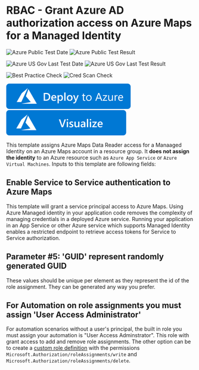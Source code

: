 # RBAC - Grant Azure AD authorization access on Azure Maps for a Managed Identity

![Azure Public Test Date](https://azurequickstartsservice.blob.core.windows.net/badges/201-rbac-managedidentity-maps/PublicLastTestDate.svg)
![Azure Public Test Result](https://azurequickstartsservice.blob.core.windows.net/badges/201-rbac-managedidentity-maps/PublicDeployment.svg)

![Azure US Gov Last Test Date](https://azurequickstartsservice.blob.core.windows.net/badges/201-rbac-managedidentity-maps/FairfaxLastTestDate.svg)
![Azure US Gov Last Test Result](https://azurequickstartsservice.blob.core.windows.net/badges/201-rbac-managedidentity-maps/FairfaxDeployment.svg)

![Best Practice Check](https://azurequickstartsservice.blob.core.windows.net/badges/201-rbac-managedidentity-maps/BestPracticeResult.svg)
![Cred Scan Check](https://azurequickstartsservice.blob.core.windows.net/badges/201-rbac-managedidentity-maps/CredScanResult.svg)

[![Deploy To Azure](https://raw.githubusercontent.com/Azure/azure-quickstart-templates/master/1-CONTRIBUTION-GUIDE/images/deploytoazure.svg?sanitize=true)](https://portal.azure.com/#create/Microsoft.Template/uri/https%3A%2F%2Fraw.githubusercontent.com%2FAzure%2Fazure-quickstart-templates%2Fmaster%2F201-rbac-managedidentity-maps%2Fazuredeploy.json)  [![Visualize](https://raw.githubusercontent.com/Azure/azure-quickstart-templates/master/1-CONTRIBUTION-GUIDE/images/visualizebutton.svg?sanitize=true)](http://armviz.io/#/?load=https%3A%2F%2Fraw.githubusercontent.com%2FAzure%2Fazure-quickstart-templates%2Fmaster%2F201-rbac-managedidentity-maps%2Fazuredeploy.json)

  

This template assigns Azure Maps Data Reader access for a Manaaged Identity on an Azure Maps account in a resource group. It **does not assign the identity** to an Azure resource such as `Azure App Service` or `Azure Virtual Machines`. Inputs to this template are following fields:

## Enable Service to Service authentication to Azure Maps

This template will grant a service principal access to Azure Maps. Using Azure Managed identity in your application code removes the complexity of managing credentials in a deployed Azure service. Running your application in an App Service or other Azure service which supports Managed Identity enables a restricted endpoint to retrieve access tokens for Service to Service authorization.

## Parameter #5: 'GUID' represent randomly generated GUID

These values should be unique per element as they represent the id of the role assignment. They can be generated any way you prefer.

## For Automation on role assignments you must assign 'User Access Administrator'

For automation scenarios without a user's principal, the built in role you must assign your automation is "User Access Adminstrator". This role with grant access to add and remove role assignments. The other option can be to create a [custom role definition](https://docs.microsoft.com/en-us/azure/role-based-access-control/custom-roles) with the permissions `Microsoft.Authorization/roleAssignments/write` and `Microsoft.Authorization/roleAssignments/delete`.



